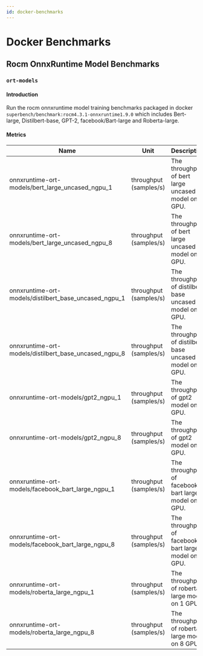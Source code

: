 ```yaml
---
id: docker-benchmarks
---
```


# Docker Benchmarks

## Rocm OnnxRuntime Model Benchmarks

### `ort-models`

#### Introduction

Run the rocm onnxruntime model training benchmarks packaged in docker `superbench/benchmark:rocm4.3.1-onnxruntime1.9.0` which includes Bert-large, Distilbert-base, GPT-2, facebook/Bart-large and Roberta-large.

#### Metrics

| Name                                                  | Unit                   | Description                                               |
|-------------------------------------------------------|------------------------|-----------------------------------------------------------|
| onnxruntime-ort-models/bert_large_uncased_ngpu_1      | throughput (samples/s) | The throughput of bert large uncased model on 1 GPU.      |
| onnxruntime-ort-models/bert_large_uncased_ngpu_8      | throughput (samples/s) | The throughput of bert large uncased model on 8 GPU.      |
| onnxruntime-ort-models/distilbert_base_uncased_ngpu_1 | throughput (samples/s) | The throughput of distilbert base uncased model on 1 GPU. |
| onnxruntime-ort-models/distilbert_base_uncased_ngpu_8 | throughput (samples/s) | The throughput of distilbert base uncased model on 8 GPU. |
| onnxruntime-ort-models/gpt2_ngpu_1                    | throughput (samples/s) | The throughput of gpt2 model on 1 GPU.                    |
| onnxruntime-ort-models/gpt2_ngpu_8                    | throughput (samples/s) | The throughput of gpt2 model on 8 GPU.                    |
| onnxruntime-ort-models/facebook_bart_large_ngpu_1     | throughput (samples/s) | The throughput of facebook bart large model on 1 GPU.     |
| onnxruntime-ort-models/facebook_bart_large_ngpu_8     | throughput (samples/s) | The throughput of facebook bart large model on 8 GPU.     |
| onnxruntime-ort-models/roberta_large_ngpu_1           | throughput (samples/s) | The throughput of roberta large model on 1 GPU.           |
| onnxruntime-ort-models/roberta_large_ngpu_8           | throughput (samples/s) | The throughput of roberta large model on 8 GPU.           |
